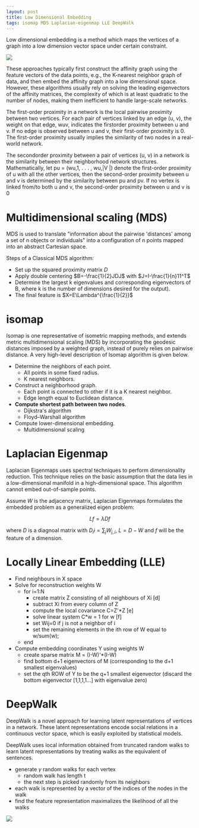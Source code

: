 ```yaml
---
layout: post
title: Low Dimensional Embedding
tags: isomap MDS Laplacian-eigenmap LLE DeepWalk
---
```


Low dimensional embedding is a method which maps the vertices of a graph into a low dimension vector space under certain constraint.

![](https://cdn-images-1.medium.com/max/2400/1*zAdi7DntawgPsQekPkFxPA.png)

These approaches typically first construct the affinity graph using the feature vectors of the data points, e.g., the K-nearest neighbor graph of data, and then embed the affinity graph into a low dimensional space. However, these algorithms usually rely on solving the leading eigenvectors of the affinity matrices, the complexity of which is at least quadratic to the number of nodes, making them inefficient to handle large-scale networks.

The first-order proximity in a network is the local pairwise proximity between two vertices. For each pair of vertices linked by an edge (u, v), the weight on that edge, wuv, indicates the firstorder proximity between u and v. If no edge is observed between u and v, their first-order proximity is 0. The first-order proximity usually implies the similarity of two nodes in a real-world network.

The secondorder proximity between a pair of vertices (u, v) in a network is the similarity between their neighborhood network structures. Mathematically, let pu = (wu,1, . . . , wu,|V |) denote the first-order proximity of u with all the other vertices, then the second-order proximity between u and v is determined by the similarity between pu and pv. If no vertex is linked from/to both u and v, the second-order proximity between u and v is 0

# Multidimensional scaling (MDS)
MDS is used to translate "information about the pairwise 'distances' among a set of n objects or individuals" into a configuration of n points mapped into an abstract Cartesian space.

Steps of a Classical MDS algorithm:
- Set up the squared proximity matrix $D$
- Apply double centering $B=-\frac{1}{2}JDJ$ with $J=I-\frac{1}{n}11^T$
- Determine the largest k eigenvalues and corresponding eigenvectors of B, where k is the number of dimensions desired for the output).
- The final feature is $X=E\Lambda^{\frac{1}{2}}$

# isomap

Isomap is one representative of isometric mapping methods, and extends metric multidimensional scaling (MDS) by incorporating the geodesic distances imposed by a weighted graph, instead of purely relies on pairwise distance. A very high-level description of Isomap algorithm is given below.
- Determine the neighbors of each point.
  - All points in some fixed radius.
  - K nearest neighbors.
- Construct a neighborhood graph.
  - Each point is connected to other if it is a K nearest neighbor.
  - Edge length equal to Euclidean distance.
- **Compute shortest path between two nodes**.
  - Dijkstra's algorithm
  - Floyd–Warshall algorithm
- Compute lower-dimensional embedding.
  - Multidimensional scaling

# Laplacian Eigenmap

Laplacian Eigenmaps uses spectral techniques to perform dimensionality reduction. This technique relies on the basic assumption that the data lies in a low-dimensional manifold in a high-dimensional space. This algorithm cannot embed out-of-sample points.

Assume $W$ is the adjacency matrix, Laplacian Eigenmaps formulates the embedded problem as a generalized eigen problem:

$$Lf=\lambda Df$$

where $D$ is a diagnoal matrix with $D_ii=\sum_j{W_{j,i}}$, $L=D-W$ and $f$ will be the feature of a dimension.

# Locally Linear Embedding (LLE)

- Find neighbours in X space
- Solve for reconstruction weights W
  - for i=1:N
    - create matrix Z consisting of all neighbours of Xi [d]
    - subtract Xi from every column of Z
    - compute the local covariance C=Z'*Z [e]
    - solve linear system C*w = 1 for w [f]
    - set Wij=0 if j is not a neighbor of i
    - set the remaining elements in the ith row of W equal to w/sum(w);
  - end
- Compute embedding coordinates Y using weights W
  - create sparse matrix M = (I-W)'*(I-W)
  - find bottom d+1 eigenvectors of M (corresponding to the d+1 smallest eigenvalues) 
  - set the qth ROW of Y to be the q+1 smallest eigenvector (discard the bottom eigenvector [1,1,1,1...] with eigenvalue zero)

# DeepWalk

DeepWalk is a novel approach for learning latent representations of vertices in a network. These latent representations encode social relations in a continuous vector space, which is easily exploited by statistical models.

DeepWalk uses local information obtained from truncated random walks to learn latent representations by treating walks as the equivalent of sentences.
- generate $\gamma$ random walks for each vertex
  - random walk has length t
  - the next step is picked randomly from its neighbors
- each walk is represented by a vector of the indices of the nodes in the walk
- find the feature representation maximalizes the likelihood of all the walks

![](https://image.slidesharecdn.com/14-kdd-deepwalk2-150118094432-conversion-gate01/95/deepwalk-online-learning-of-representations-16-638.jpg?cb=1421574399)
